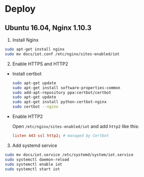# Deploy
## Ubuntu 16.04, Nginx 1.10.3
1. Install Nginx
  ```bash
  sudo apt-get install nginx
  sudo mv docs/iot.conf /etc/nginx/sites-enabled/iot
  ```
2. Enable HTTPS and HTTP2
  - Install certbot
    ```bash
    sudo apt-get update
    sudo apt-get install software-properties-common
    sudo add-apt-repository ppa:certbot/certbot
    sudo apt-get update
    sudo apt-get install python-certbot-nginx
    sudo certbot --nginx
    ```
  - Enable HTTP2

    Open `/etc/nginx/sites-enabled/iot` and add `http2` like this:
    ```conf
    listen 443 ssl http2; # managed by Certbot
    ```
3. Add systemd service
  ```bash
  sudo mv docs/iot.service /etc/systemd/system/iot.service
  sudo systemctl daemon-reload
  sudo systemctl enable iot
  sudo systemctl start iot
  ```
